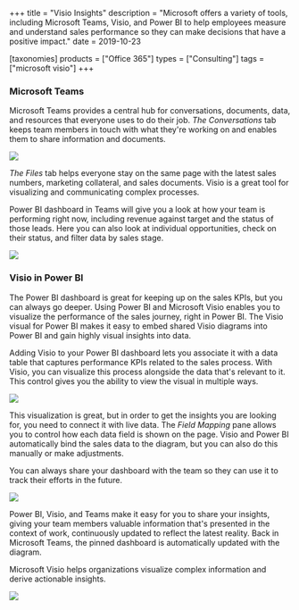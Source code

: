 +++
title = "Visio Insights"
description = "Microsoft offers a variety of tools, including Microsoft Teams, Visio, and Power BI to help employees measure and understand sales performance so they can make decisions that have a positive impact."
date = 2019-10-23

[taxonomies]
products = ["Office 365"]
types = ["Consulting"]
tags = ["microsoft visio"]
+++

### Microsoft Teams

Microsoft Teams provides a central hub for conversations, documents,
data, and resources that everyone uses to do their job. *The
Conversations* tab keeps team members in touch with what they're working
on and enables them to share information and documents.

![](https://o365hq.com/images/572.png)

*The Files* tab helps everyone stay on the same page with the latest
sales numbers, marketing collateral, and sales documents. Visio is a
great tool for visualizing and communicating complex processes.

Power BI dashboard in Teams will give you a look at how your team is
performing right now, including revenue against target and the status of
those leads. Here you can also look at individual opportunities, check
on their status, and filter data by sales stage.

![](https://o365hq.com/images/573.png)

### Visio in Power BI

The Power BI dashboard is great for keeping up on the sales
KPIs, but you can always go deeper. Using Power BI and
Microsoft Visio enables you to visualize the performance of the sales
journey, right in Power BI. The Visio visual for Power BI makes it
easy to embed shared Visio diagrams into Power BI and gain highly visual
insights into data.

Adding Visio to your Power BI dashboard lets you associate it with a
data table that captures performance KPIs related to the sales
process. With Visio, you can visualize this process alongside the data
that's relevant to it. This control gives you the ability to view the
visual in multiple ways.

![](https://o365hq.com/images/574.png)

This visualization is great, but in order to get the insights you are
looking for, you need to connect it with live data. The *Field Mapping*
pane allows you to control how each data field is shown on the page.
Visio and Power BI automatically bind the sales data to the diagram,
but you can also do this manually or make adjustments.

You can always share your dashboard with the team so they can use it to
track their efforts in the future.

![](https://o365hq.com/images/575.png)

Power BI, Visio, and Teams make it easy for you to share your insights,
giving your team members valuable information that's presented in the
context of work, continuously updated to reflect the latest reality.
Back in Microsoft Teams, the pinned dashboard is automatically updated
with the diagram.

Microsoft Visio helps organizations visualize complex information and
derive actionable insights.

![](https://o365hq.com/images/576.png)
